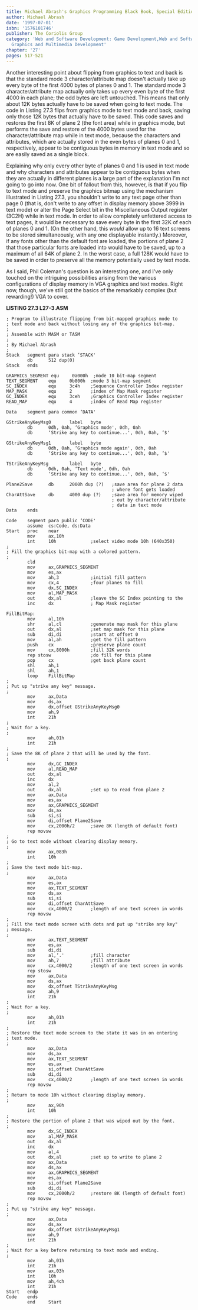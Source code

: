 ```yaml
---
title: Michael Abrash's Graphics Programming Black Book, Special Edition
author: Michael Abrash
date: '1997-07-01'
isbn: '1576101746'
publisher: The Coriolis Group
category: 'Web and Software Development: Game Development,Web and Software Development:
  Graphics and Multimedia Development'
chapter: '27'
pages: 517-521
---
```


Another interesting point about flipping from graphics to text and back
is that the standard mode 3 character/attribute map doesn't actually
take up every byte of the first 4000 bytes of planes 0 and 1. The
standard mode 3 character/attribute map actually only takes up every
even byte of the first 4000 in each plane; the odd bytes are left
untouched. This means that only about 12K bytes actually have to be
saved when going to text mode. The code in Listing 27.3 flips from
graphics mode to text mode and back, saving only those 12K bytes that
actually have to be saved. This code saves and restores the first 8K of
plane 2 (the font area) while in graphics mode, but performs the save
and restore of the 4000 bytes used for the character/attribute map while
in text mode, because the characters and attributes, which are actually
stored in the even bytes of planes 0 and 1, respectively, appear to be
contiguous bytes in memory in text mode and so are easily saved as a
single block.

Explaining why only every other byte of planes 0 and 1 is used in text
mode and why characters and attributes appear to be contiguous bytes
when they are actually in different planes is a large part of the
explanation I'm not going to go into now. One bit of fallout from this,
however, is that if you flip to text mode and preserve the graphics
bitmap using the mechanism illustrated in Listing 27.3, you shouldn't
write to any text page other than page 0 (that is, don't write to any
offset in display memory above 3999 in text mode) or alter the Page
Select bit in the Miscellaneous Output register (3C2H) while in text
mode. In order to allow completely unfettered access to text pages, it
would be necessary to save every byte in the first 32K of each of planes
0 and 1. (On the other hand, this *would* allow up to 16 text screens to
be stored simultaneously, with any one displayable instantly.) Moreover,
if any fonts other than the default font are loaded, the portions of
plane 2 that those particular fonts are loaded into would have to be
saved, up to a maximum of all 64K of plane 2. In the worst case, a full
128K would have to be saved in order to preserve all the memory
potentially used by text mode.

As I said, Phil Coleman's question is an interesting one, and I've only
touched on the intriguing possibilities arising from the various
configurations of display memory in VGA graphics and text modes. Right
now, though, we've still got the basics of the remarkably complex (but
rewarding!) VGA to cover.

**LISTING 27.3 L27-3.ASM**

    ; Program to illustrate flipping from bit-mapped graphics mode to
    ; text mode and back without losing any of the graphics bit-map.
    ;
    ; Assemble with MASM or TASM
    ;
    ; By Michael Abrash
    ;
    Stack   segment para stack ‘STACK'
            db      512 dup(0)
    Stack   ends

    GRAPHICS_SEGMENT equ     0a000h  ;mode 10 bit-map segment
    TEXT_SEGMENT    equ     0b800h  ;mode 3 bit-map segment
    SC_INDEX        equ     3c4h    ;Sequence Controller Index register
    MAP_MASK        equ     2       ;index of Map Mask register
    GC_INDEX        equ     3ceh    ;Graphics Controller Index register
    READ_MAP        equ     4       ;index of Read Map register

    Data    segment para common ‘DATA'

    GStrikeAnyKeyMsg0       label   byte
            db      0dh, 0ah, ‘Graphics mode', 0dh, 0ah
            db      ‘Strike any key to continue...', 0dh, 0ah, ‘$'

    GStrikeAnyKeyMsg1       label   byte
            db      0dh, 0ah, ‘Graphics mode again', 0dh, 0ah
            db      ‘Strike any key to continue...', 0dh, 0ah, ‘$'

    TStrikeAnyKeyMsg        label   byte
            db      0dh, 0ah, ‘Text mode', 0dh, 0ah
            db      ‘Strike any key to continue...', 0dh, 0ah, ‘$'

    Plane2Save      db      2000h dup (?)   ;save area for plane 2 data
                                            ; where font gets loaded
    CharAttSave     db      4000 dup (?)    ;save area for memory wiped
                                            ; out by character/attribute
                                            ; data in text mode
    Data    ends

    Code    segment para public ‘CODE'
            assume  cs:Code, ds:Data
    Start   proc    near
            mov     ax,10h
            int     10h             ;select video mode 10h (640x350)
    ;
    ; Fill the graphics bit-map with a colored pattern.
    ;
            cld
            mov     ax,GRAPHICS_SEGMENT
            mov     es,ax
            mov     ah,3            ;initial fill pattern
            mov     cx,4            ;four planes to fill
            mov     dx,SC_INDEX
            mov     al,MAP_MASK
            out     dx,al           ;leave the SC Index pointing to the
            inc     dx              ; Map Mask register

    FillBitMap:
            mov     al,10h
            shr     al,cl           ;generate map mask for this plane
            out     dx,al           ;set map mask for this plane
            sub     di,di           ;start at offset 0
            mov     al,ah           ;get the fill pattern
            push    cx              ;preserve plane count
            mov     cx,8000h        ;fill 32K words
            rep stosw               ;do fill for this plane
            pop     cx              ;get back plane count
            shl     ah,1
            shl     ah,1
            loop    FillBitMap
    ;
    ; Put up "strike any key" message.
    ;
            mov     ax,Data
            mov     ds,ax
            mov     dx,offset GStrikeAnyKeyMsg0
            mov     ah,9
            int     21h
    ;
    ; Wait for a key.
    ;
            mov     ah,01h
            int     21h
    ;
    ; Save the 8K of plane 2 that will be used by the font.
    ;
            mov     dx,GC_INDEX
            mov     al,READ_MAP
            out     dx,al
            inc     dx
            mov     al,2
            out     dx,al           ;set up to read from plane 2
            mov     ax,Data
            mov     es,ax
            mov     ax,GRAPHICS_SEGMENT
            mov     ds,ax
            sub     si,si
            mov     di,offset Plane2Save
            mov     cx,2000h/2      ;save 8K (length of default font)
            rep movsw
    ;
    ; Go to text mode without clearing display memory.
    ;
            mov     ax,083h
            int     10h
    ;
    ; Save the text mode bit-map.
    ;
            mov     ax,Data
            mov     es,ax
            mov     ax,TEXT_SEGMENT
            mov     ds,ax
            sub     si,si
            mov     di,offset CharAttSave
            mov     cx,4000/2       ;length of one text screen in words
            rep movsw
    ;
    ; Fill the text mode screen with dots and put up "strike any key"
    ; message.
    ;
            mov     ax,TEXT_SEGMENT
            mov     es,ax
            sub     di,di
            mov     al,‘.'          ;fill character
            mov     ah,7            ;fill attribute
            mov     cx,4000/2       ;length of one text screen in words
            rep stosw
            mov     ax,Data
            mov     ds,ax
            mov     dx,offset TStrikeAnyKeyMsg
            mov     ah,9
            int     21h
    ;
    ; Wait for a key.
    ;
            mov     ah,01h
            int     21h
    ;
    ; Restore the text mode screen to the state it was in on entering
    ; text mode.
    ;
            mov     ax,Data
            mov     ds,ax
            mov     ax,TEXT_SEGMENT
            mov     es,ax
            mov     si,offset CharAttSave
            sub     di,di
            mov     cx,4000/2       ;length of one text screen in words
            rep movsw
    ;
    ; Return to mode 10h without clearing display memory.
    ;
            mov     ax,90h
            int     10h
    ;
    ; Restore the portion of plane 2 that was wiped out by the font.
    ;
            mov     dx,SC_INDEX
            mov     al,MAP_MASK
            out     dx,al
            inc     dx
            mov     al,4
            out     dx,al           ;set up to write to plane 2
            mov     ax,Data
            mov     ds,ax
            mov     ax,GRAPHICS_SEGMENT
            mov     es,ax
            mov     si,offset Plane2Save
            sub     di,di
            mov     cx,2000h/2      ;restore 8K (length of default font)
            rep movsw
    ;
    ; Put up "strike any key" message.
    ;
            mov     ax,Data
            mov     ds,ax
            mov     dx,offset GStrikeAnyKeyMsg1
            mov     ah,9
            int     21h
    ;
    ; Wait for a key before returning to text mode and ending.
    ;
            mov     ah,01h
            int     21h
            mov     ax,03h
            int     10h
            mov     ah,4ch
            int     21h
    Start   endp
    Code    ends
            end     Start
